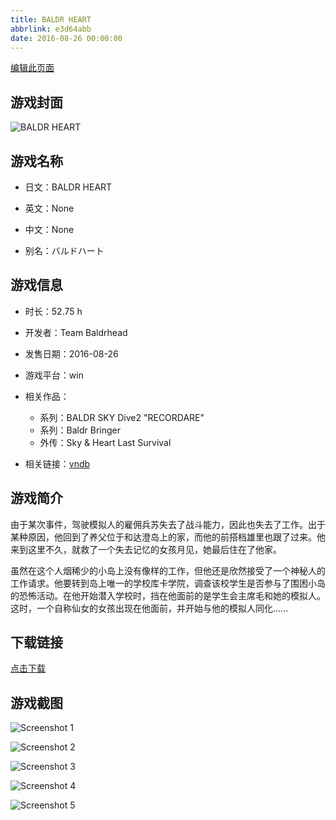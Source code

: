 ```yaml
---
title: BALDR HEART
abbrlink: e3d64abb
date: 2016-08-26 00:00:00
---
```

[编辑此页面](https://github.com/ACG-3/ADV3-source/blob/main/source/_posts/games/BALDR%20HEART.md)

## 游戏封面

![BALDR HEART](https://pan.timero.xyz/d/onedrive/img_lib_001/BALDR%20HEART_cover.avif)


## 游戏名称

- 日文：BALDR HEART
- 英文：None
- 中文：None

- 别名：バルドハート


## 游戏信息

- 时长：52.75 h
- 开发者：Team Baldrhead
- 发售日期：2016-08-26
- 游戏平台：win
- 相关作品：
   - 系列：BALDR SKY Dive2 "RECORDARE"
   - 系列：Baldr Bringer
   - 外传：Sky & Heart Last Survival

- 相关链接：[vndb](https://vndb.org/v18783)


## 游戏简介

由于某次事件，驾驶模拟人的雇佣兵苏失去了战斗能力，因此也失去了工作。出于某种原因，他回到了养父位于和达澄岛上的家，而他的前搭档雄里也跟了过来。他来到这里不久，就救了一个失去记忆的女孩月见，她最后住在了他家。

虽然在这个人烟稀少的小岛上没有像样的工作，但他还是欣然接受了一个神秘人的工作请求。他要转到岛上唯一的学校库卡学院，调查该校学生是否参与了围困小岛的恐怖活动。在他开始潜入学校时，挡在他面前的是学生会主席毛和她的模拟人。这时，一个自称仙女的女孩出现在他面前，并开始与他的模拟人同化......




## 下载链接

[点击下载](https://pan.timero.xyz/onedrive/adv_lib_001/BALDR%20HEART)


## 游戏截图


![Screenshot 1](https://pan.timero.xyz/d/onedrive/img_lib_001/BALDR%20HEART_Screenshot_1.avif)

![Screenshot 2](https://pan.timero.xyz/d/onedrive/img_lib_001/BALDR%20HEART_Screenshot_2.avif)

![Screenshot 3](https://pan.timero.xyz/d/onedrive/img_lib_001/BALDR%20HEART_Screenshot_3.avif)

![Screenshot 4](https://pan.timero.xyz/d/onedrive/img_lib_001/BALDR%20HEART_Screenshot_4.avif)

![Screenshot 5](https://pan.timero.xyz/d/onedrive/img_lib_001/BALDR%20HEART_Screenshot_5.avif)

